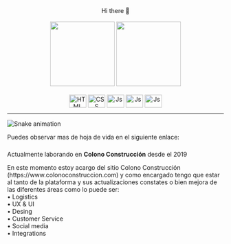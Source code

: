 <div align="center">Hi there 👋</div>
<br>

<!--
**Reinermscr/reinermscr** is a ✨ _special_ ✨ repository because its `README.md` (this file) appears on your GitHub profile.
Here are some ideas to get you started:
- 🔭 I’m currently working on ...
- 🌱 I’m currently learning ...
- 👯 I’m looking to collaborate on ...
- 🤔 I’m looking for help with ...
- 💬 Ask me about ...
- 📫 How to reach me: ...
- 😄 Pronouns: ...
- ⚡ Fun fact: ...
-->

<div align="center">
    <img height=150em src = "https://github-readme-stats.vercel.app/api?username=reinermscr&show_icons=true&theme=github_dark&show_all_comits=true&count_private=true"/>
    <img height=150em src = "https://github-readme-stats.vercel.app/api/top-langs?username=reinermscr&layout=compact&theme=github_dark&show_owner=false&langs_count=16" />
</div>

<div align="center">
<br>
<img align="center" alt="HTML" height="30" width="40" src="https://cdn.jsdelivr.net/gh/devicons/devicon/icons/html5/html5-original.svg" title="HTML">
<img align="center" alt="CSS" height="30" width="40" src="https://cdn.jsdelivr.net/gh/devicons/devicon/icons/css3/css3-original.svg" title="CSS">
<img align="center" alt="Js" height="30" width="40" src="https://cdn.jsdelivr.net/gh/devicons/devicon/icons/javascript/javascript-original.svg" title="Javascript">
<img align="center" alt="Js" height="30" width="40" src="https://cdn.jsdelivr.net/npm/devicon-2.2@2.2.0/icons/bootstrap/bootstrap-plain.svg"title="Bootstrap">
<img align="center" alt="Js" height="30" width="40" src="https://cdn.jsdelivr.net/npm/devicon-2.2@2.2.0/icons/visualstudio/visualstudio-plain.svg"title="Visual Studio">



<!--
NOTA: Lenguajes pendientes por aprender
<img align="center" alt="SASS" height="30" width="40" src="https://cdn.jsdelivr.net/gh/devicons/devicon/icons/sass/sass-original.svg" title="SASS"/>
<img align="center" alt="Ts" height="30" width="40" src="https://cdn.jsdelivr.net/gh/devicons/devicon/icons/typescript/typescript-original.svg" title="Typescript">
<img align="center" alt="Angular" height="30" width="40" src="https://cdn.jsdelivr.net/gh/devicons/devicon/icons/angularjs/angularjs-original.svg"  title="Angular" />
<img align="center" alt="React" height="30" width="40"  src="https://cdn.jsdelivr.net/gh/devicons/devicon/icons/react/react-original.svg" title="React" />
<img align="center" alt="Node" height="30" width="40" src="https://cdn.jsdelivr.net/gh/devicons/devicon/icons/nodejs/nodejs-original.svg" title="Node" />

<div align="center"><br>
    <img align="center" alt="MSSQL" height="30" width="40" src="https://img.icons8.com/color/48/000000/microsoft-sql-server.png" title="SQL Server" />
    <img align="center" alt="MySQL" height="30" width="40" src="https://cdn.jsdelivr.net/gh/devicons/devicon/icons/mysql/mysql-original.svg" title="My SQL" />
</div>

-->
</div>

<hr>

![Snake animation](https://github.com/reinermscr/reinermscr/blob/output/github-contribution-grid-snake.svg)

<p>Puedes observar mas de hoja de vida en el siguiente enlace:<p>
<h3></h3>


<p>Actualmente laborando en <strong>Colono Construcción</strong> desde el 2019<p>
<p>En este momento estoy acargo del sitio Colono Construcción (https://www.colonoconstruccion.com) y como encargado tengo que estar al tanto de la plataforma y sus actualizaciones constates o bien mejora de las diferentes áreas como lo puede ser: 
<br>
• Logistics
<br>
• UX & UI
<br>
• Desing
<br>
• Customer Service
<br>
• Social media
<br>
• Integrations
</p>
